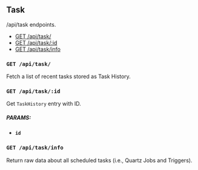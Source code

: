 ## Task

/api/task endpoints.

  - [GET /api/task/](#get-apitask)
  - [GET /api/task/:id](#get-apitaskid)
  - [GET /api/task/info](#get-apitaskinfo)

### `GET /api/task/`

Fetch a list of recent tasks stored as Task History.

### `GET /api/task/:id`

Get `TaskHistory` entry with ID.

##### PARAMS:

*  **`id`**

### `GET /api/task/info`

Return raw data about all scheduled tasks (i.e., Quartz Jobs and Triggers).